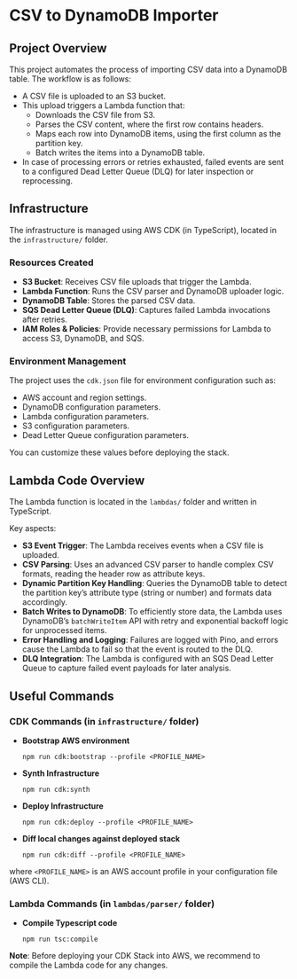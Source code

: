 # CSV to DynamoDB Importer

## Project Overview
This project automates the process of importing CSV data into a DynamoDB table. The workflow is as follows:

- A CSV file is uploaded to an S3 bucket.
- This upload triggers a Lambda function that:
  - Downloads the CSV file from S3.
  - Parses the CSV content, where the first row contains headers.
  - Maps each row into DynamoDB items, using the first column as the partition key.
  - Batch writes the items into a DynamoDB table.
- In case of processing errors or retries exhausted, failed events are sent to a configured Dead Letter Queue (DLQ) for later inspection or reprocessing.


## Infrastructure

The infrastructure is managed using AWS CDK (in TypeScript), located in the `infrastructure/` folder.

### Resources Created

- **S3 Bucket**: Receives CSV file uploads that trigger the Lambda.
- **Lambda Function**: Runs the CSV parser and DynamoDB uploader logic.
- **DynamoDB Table**: Stores the parsed CSV data.
- **SQS Dead Letter Queue (DLQ)**: Captures failed Lambda invocations after retries.
- **IAM Roles & Policies**: Provide necessary permissions for Lambda to access S3, DynamoDB, and SQS.

### Environment Management

The project uses the `cdk.json` file for environment configuration such as:

- AWS account and region settings.
- DynamoDB configuration parameters.
- Lambda configuration parameters.
- S3 configuration parameters.
- Dead Letter Queue configuration parameters.

You can customize these values before deploying the stack.


## Lambda Code Overview

The Lambda function is located in the `lambdas/` folder and written in TypeScript.

Key aspects:

- **S3 Event Trigger**: The Lambda receives events when a CSV file is uploaded.
- **CSV Parsing**: Uses an advanced CSV parser to handle complex CSV formats, reading the header row as attribute keys.
- **Dynamic Partition Key Handling**: Queries the DynamoDB table to detect the partition key’s attribute type (string or number) and formats data accordingly.
- **Batch Writes to DynamoDB**: To efficiently store data, the Lambda uses DynamoDB’s `batchWriteItem` API with retry and exponential backoff logic for unprocessed items.
- **Error Handling and Logging**: Failures are logged with Pino, and errors cause the Lambda to fail so that the event is routed to the DLQ.
- **DLQ Integration**: The Lambda is configured with an SQS Dead Letter Queue to capture failed event payloads for later analysis.


## Useful Commands

### CDK Commands (in `infrastructure/` folder)

- **Bootstrap AWS environment**  
  ```
  npm run cdk:bootstrap --profile <PROFILE_NAME>
  ```
- **Synth Infrastructure**
  ```
  npm run cdk:synth
  ```
- **Deploy Infrastructure**
  ```
  npm run cdk:deploy --profile <PROFILE_NAME>
  ```
- **Diff local changes against deployed stack**
  ```
  npm run cdk:diff --profile <PROFILE_NAME>
  ```

where ```<PROFILE_NAME>``` is an AWS account profile in your configuration file (AWS CLI).

### Lambda Commands (in `lambdas/parser/` folder)

- **Compile Typescript code**
  ```
  npm run tsc:compile
  ```

**Note**: Before deploying your CDK Stack into AWS, we recommend to compile the Lambda code for any changes.